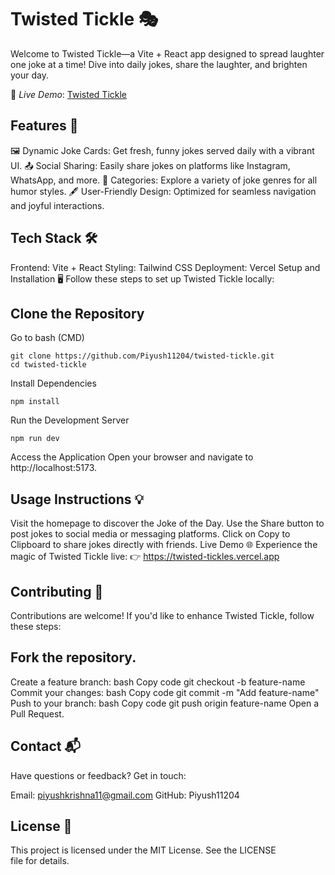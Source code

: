 # Twisted Tickle 🎭
Welcome to Twisted Tickle—a Vite + React app designed to spread laughter one joke at a time! Dive into daily jokes, share the laughter, and brighten your day.

🌟 *Live Demo*: [Twisted Tickle](https://twisted-tickles.vercel.app)

## Features 🚀
🖼 Dynamic Joke Cards: Get fresh, funny jokes served daily with a vibrant UI.
📤 Social Sharing: Easily share jokes on platforms like Instagram, WhatsApp, and more.
💬 Categories: Explore a variety of joke genres for all humor styles.
🖋 User-Friendly Design: Optimized for seamless navigation and joyful interactions.
## Tech Stack 🛠
Frontend: Vite + React
Styling: Tailwind CSS
Deployment: Vercel
Setup and Installation 🖥
Follow these steps to set up Twisted Tickle locally:

## Clone the Repository
Go to bash (CMD)
~~~
git clone https://github.com/Piyush11204/twisted-tickle.git
cd twisted-tickle
~~~
Install Dependencies
~~~
npm install
~~~
Run the Development Server
~~~
npm run dev
~~~
Access the Application Open your browser and navigate to http://localhost:5173.

## Usage Instructions 💡
Visit the homepage to discover the Joke of the Day.
Use the Share button to post jokes to social media or messaging platforms.
Click on Copy to Clipboard to share jokes directly with friends.
Live Demo 🌐
Experience the magic of Twisted Tickle live: 👉 https://twisted-tickles.vercel.app

## Contributing 🤝
Contributions are welcome! If you'd like to enhance Twisted Tickle, follow these steps:

## Fork the repository.
Create a feature branch:
bash
Copy code
git checkout -b feature-name
Commit your changes:
bash
Copy code
git commit -m "Add feature-name"
Push to your branch:
bash
Copy code
git push origin feature-name
Open a Pull Request.
## Contact 📬
Have questions or feedback? Get in touch:

Email: piyushkrishna11@gmail.com
GitHub: Piyush11204
## License 📜
This project is licensed under the MIT License. See the LICENSE file for details.

